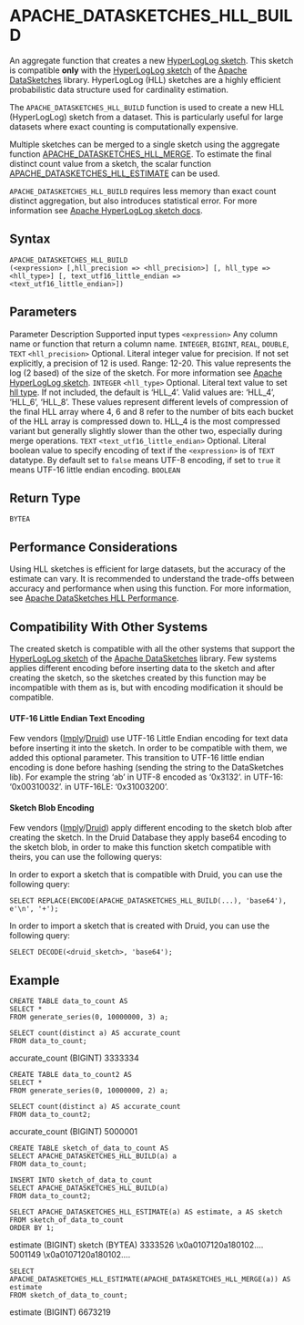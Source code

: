 # [](#apache_datasketches_hll_build)APACHE\_DATASKETCHES\_HLL\_BUILD

An aggregate function that creates a new [HyperLogLog sketch](https://datasketches.apache.org/docs/HLL/HLL.html). This sketch is compatible **only** with the [HyperLogLog sketch](https://datasketches.apache.org/docs/HLL/HLL.html) of the [Apache DataSketches](https://datasketches.apache.org/) library. HyperLogLog (HLL) sketches are a highly efficient probabilistic data structure used for cardinality estimation.

The `APACHE_DATASKETCHES_HLL_BUILD` function is used to create a new HLL (HyperLogLog) sketch from a dataset. This is particularly useful for large datasets where exact counting is computationally expensive.

Multiple sketches can be merged to a single sketch using the aggregate function [APACHE\_DATASKETCHES\_HLL\_MERGE](/sql_reference/functions-reference/datasketches/apache-datasketches-hll-merge.html). To estimate the final distinct count value from a sketch, the scalar function [APACHE\_DATASKETCHES\_HLL\_ESTIMATE](/sql_reference/functions-reference/datasketches/apache-datasketches-hll-estimate.html) can be used.

`APACHE_DATASKETCHES_HLL_BUILD` requires less memory than exact count distinct aggregation, but also introduces statistical error. For more information see [Apache HyperLogLog sketch docs](https://datasketches.apache.org/docs/HLL/HLL.html).

## [](#syntax)Syntax

```
APACHE_DATASKETCHES_HLL_BUILD
(<expression> [,hll_precision => <hll_precision>] [, hll_type => <hll_type>] [, text_utf16_little_endian => <text_utf16_little_endian>])
```

## [](#parameters)Parameters

Parameter Description Supported input types `<expression>` Any column name or function that return a column name. `INTEGER`, `BIGINT`, `REAL`, `DOUBLE`, `TEXT` `<hll_precision>` Optional. Literal integer value for precision. If not set explicitly, a precision of 12 is used. Range: 12-20. This value represents the log (2 based) of the size of the sketch. For more information see [Apache HyperLogLog sketch](https://datasketches.apache.org/docs/HLL/HLL.html). `INTEGER` `<hll_type>` Optional. Literal text value to set [hll type](https://datasketches.apache.org/docs/HLL/HLL.html). If not included, the default is ‘HLL\_4’. Valid values are: ‘HLL\_4’, ‘HLL\_6’, ‘HLL\_8’. These values represent different levels of compression of the final HLL array where 4, 6 and 8 refer to the number of bits each bucket of the HLL array is compressed down to. HLL\_4 is the most compressed variant but generally slightly slower than the other two, especially during merge operations. `TEXT` `<text_utf16_little_endian>` Optional. Literal boolean value to specify encoding of text if the `<expression>` is of `TEXT` datatype. By default set to `false` means UTF-8 encoding, if set to `true` it means UTF-16 little endian encoding. `BOOLEAN`

## [](#return-type)Return Type

`BYTEA`

## [](#performance-considerations)Performance Considerations

Using HLL sketches is efficient for large datasets, but the accuracy of the estimate can vary. It is recommended to understand the trade-offs between accuracy and performance when using this function. For more information, see [Apache DataSketches HLL Performance](https://datasketches.apache.org/docs/HLL/HllPerformance.html).

## [](#compatibility-with-other-systems)Compatibility With Other Systems

The created sketch is compatible with all the other systems that support the [HyperLogLog sketch](https://datasketches.apache.org/docs/HLL/HLL.html) of the [Apache DataSketches](https://datasketches.apache.org/) library. Few systems applies different encoding before inserting data to the sketch and after creating the sketch, so the sketches created by this function may be incompatible with them as is, but with encoding modification it should be compatible.

#### [](#utf-16-little-endian-text-encoding)UTF-16 Little Endian Text Encoding

Few vendors ([Imply](https://imply.io/)/[Druid](https://druid.apache.org/)) use UTF-16 Little Endian encoding for text data before inserting it into the sketch. In order to be compatible with them, we added this optional parameter. This transition to UTF-16 little endian encoding is done before hashing (sending the string to the DataSketches lib). For example the string ‘ab’ in UTF-8 encoded as ‘0x3132’. in UTF-16: ‘0x00310032’. in UTF-16LE: ‘0x31003200’.

#### [](#sketch-blob-encoding)Sketch Blob Encoding

Few vendors ([Imply](https://imply.io/)/[Druid](https://druid.apache.org/)) apply different encoding to the sketch blob after creating the sketch. In the Druid Database they apply base64 encoding to the sketch blob, in order to make this function sketch compatible with theirs, you can use the following querys:

In order to export a sketch that is compatible with Druid, you can use the following query:

```
SELECT REPLACE(ENCODE(APACHE_DATASKETCHES_HLL_BUILD(...), 'base64'), e'\n', '+');
```

In order to import a sketch that is created with Druid, you can use the following query:

```
SELECT DECODE(<druid_sketch>, 'base64');
```

## [](#example)Example

```
CREATE TABLE data_to_count AS
SELECT *
FROM generate_series(0, 10000000, 3) a;

SELECT count(distinct a) AS accurate_count
FROM data_to_count;
```

accurate\_count (BIGINT) 3333334

```
CREATE TABLE data_to_count2 AS
SELECT *
FROM generate_series(0, 10000000, 2) a;

SELECT count(distinct a) AS accurate_count
FROM data_to_count2;
```

accurate\_count (BIGINT) 5000001

```
CREATE TABLE sketch_of_data_to_count AS
SELECT APACHE_DATASKETCHES_HLL_BUILD(a) a
FROM data_to_count;

INSERT INTO sketch_of_data_to_count
SELECT APACHE_DATASKETCHES_HLL_BUILD(a)
FROM data_to_count2;

SELECT APACHE_DATASKETCHES_HLL_ESTIMATE(a) AS estimate, a AS sketch
FROM sketch_of_data_to_count
ORDER BY 1;
```

estimate (BIGINT) sketch (BYTEA) 3333526 \\x0a0107120a180102…. 5001149 \\x0a0107120a180102….

```
SELECT APACHE_DATASKETCHES_HLL_ESTIMATE(APACHE_DATASKETCHES_HLL_MERGE(a)) AS estimate
FROM sketch_of_data_to_count;
```

estimate (BIGINT) 6673219